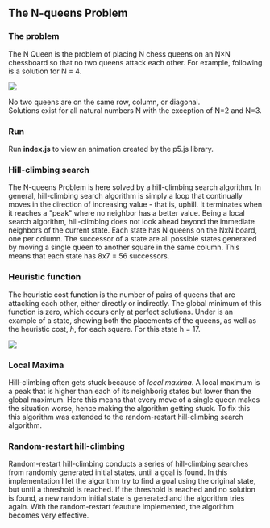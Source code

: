 ## The N-queens Problem

### The problem
The N Queen is the problem of placing N chess queens on an N×N chessboard so that no two queens attack each other. For example, following is a solution for N = 4. 

![](https://i.imgur.com/Pjc8PLd.png)

No two queens are on the same row, column, or diagonal.<br/>
Solutions exist for all natural numbers N with the exception of N=2 and N=3.

### Run
Run **index.js** to view an animation created by the p5.js library. 

### Hill-climbing search
The N-queens Problem is here solved by a hill-climbing search algorithm. In general, hill-climbing search algorithm is simply a loop that continually moves in the direction of increasing value - that is, uphill. It terminates when it reaches a "peak" where no neighbor has a better value. Being a local search algorithm, hill-climbing does not look ahead beyond the immediate neighbors of the current state. Each state has N queens on the NxN board, one per column. The successor of a state are all possible states generated by moving a single queen to another square in the same column. This means that each state has 8x7 = 56 successors. 

### Heuristic function
The heuristic cost function is the number of pairs of queens that are attacking each other, either directly or indirectly. The global minimum of this function is zero, which occurs only at perfect solutions. Under is an example of a state, showing both the placements of the queens, as well as the heuristic cost, *h*, for each square. For this state h = 17. 

![](https://i.imgur.com/Qj7Ci1L.png)

### Local Maxima 
Hill-climbing often gets stuck because of *local maxima*. A local maximum is a peak that is higher than each of its neighborig states but lower than the global maximum. Here this means that every move of a single queen makes the situation worse, hence making the algorithm getting stuck. To fix this this algorithm was extended to the random-restart hill-climbing search algorithm. 

### Random-restart hill-climbing
Random-restart hill-climbing conducts a series of hill-climbing searches from randomly generated initial states, until a goal is found. In this implementation I let the algorithm try to find a goal using the original state, but until a threshold is reached. If the threshold is reached and no solution is found, a new random initial state is generated and the algorithm tries again. With the random-restart feauture implemented, the algorithm becomes very effective. 



